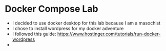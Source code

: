 # Docker Compose Lab

  - I decided to use docker desktop for this lab because I am a masochist
  - I chose to install wordpress for my docker adventure
  - I followed this guide: https://www.hostinger.com/tutorials/run-docker-wordpress
  - 
